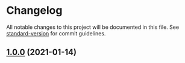 # Changelog

All notable changes to this project will be documented in this file. See [standard-version](https://github.com/conventional-changelog/standard-version) for commit guidelines.

## [1.0.0](https://github.com/react-native-community/fetch/compare/v3.0.0...v1.0.0) (2021-01-14)
